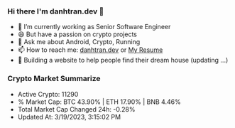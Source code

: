 ### Hi there I'm danhtran.dev 👋

- 🔭 I’m currently working as Senior Software Engineer
- 😄 But have a passion on crypto projects
- 💬 Ask me about Android, Crypto, Running 
- 📫 How to reach me: <a href="https://danhtran.dev" target="_blank">danhtran.dev</a> or <a href="Dan-Resume.pdf" target="_blank">My Resume</a>
- 🌱 Building a website to help people find their dream house (updating ...)

### Crypto Market Summarize
- Active Crypto: 11290
- % Market Cap: BTC 43.90% | ETH 17.90% | BNB 4.46%
- Total Market Cap Changed 24h: -0.28%
- Updated At: 3/19/2023, 3:15:02 PM
